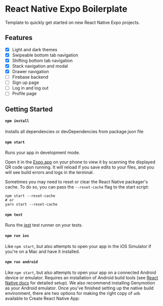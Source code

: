 # React Native Expo Boilerplate
Template to quickly get started on new React Native Expo projects. 

## Features
- [x] Light and dark themes
- [x] Swipeable bottom tab navigation
- [x] Shifting bottom tab navigation
- [x] Stack navigation and modal
- [x] Drawer navigation
- [ ] Firebase backend
- [ ] Sign up page
- [ ] Log in and log out
- [ ] Profile page

## Getting Started

#### `npm install`
Installs all dependencies or devDependencies from package.json file

#### `npm start`

Runs your app in development mode.

Open it in the [Expo app](https://expo.io) on your phone to view it by scanning the displayed QR code upon running. It will reload if you save edits to your files, and you will see build errors and logs in the terminal.

Sometimes you may need to reset or clear the React Native packager's cache. To do so, you can pass the `--reset-cache` flag to the start script:

```
npm start --reset-cache
# or
yarn start --reset-cache
```

#### `npm test`

Runs the [jest](https://github.com/facebook/jest) test runner on your tests.

#### `npm run ios`

Like `npm start`, but also attempts to open your app in the iOS Simulator if you're on a Mac and have it installed.

#### `npm run android`

Like `npm start`, but also attempts to open your app on a connected Android device or emulator. Requires an installation of Android build tools (see [React Native docs](https://facebook.github.io/react-native/docs/getting-started.html) for detailed setup). We also recommend installing Genymotion as your Android emulator. Once you've finished setting up the native build environment, there are two options for making the right copy of `adb` available to Create React Native App:
